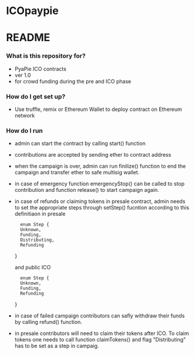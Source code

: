 # ICOpaypie

# README #



### What is this repository for? 

* PyaPie ICO contracts
* ver 1.0
* for crowd funding during the pre and ICO phase


### How do I get set up? 

* Use truffle, remix or  Ethereum Wallet to deploy contract on Ethereum network


### How do I run

* admin can start the contract by calling start() function
* contributions are accepted by sending ether to contract address
* when the campaign is over, admin can run finilize() function to end the campaign and transfer ether to safe multisig wallet. 
* in case of emergency function emergencyStop() can be called to stop contribution and function release() to start campaign again. 
* in case of refunds or claiming tokens in presale contract, admin needs to set the appropriate steps through setStep() fucntion
according to this definitiaon in presale

        enum Step {
        Unknown,
        Funding,
        Distributing,
        Refunding
    }

    and public ICO

        enum Step {
        Unknown,
        Funding,  
        Refunding
    }
* in case of failed campaign contributors can safly withdraw their funds by calling refund() function. 
* in presale contributors will need to claim their tokens after ICO. To claim tokens one needs to call function claimTokens()
and flag "Distributing" has to be set as a step in campaig.

